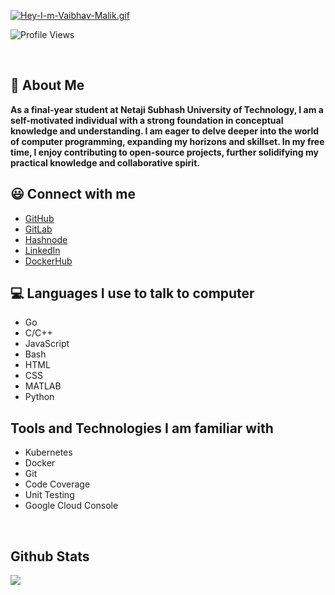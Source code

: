 [![Hey-I-m-Vaibhav-Malik.gif](https://i.postimg.cc/Cxrd7WKC/Hey-I-m-Vaibhav-Malik.gif)](https://postimg.cc/NKTgfCmL)

![Profile Views](https://komarev.com/ghpvc/?username=your-github-VaibhavMalik4187&label=Profile+Views)

<br />

## 👦 About Me

<b>
As a final-year student at Netaji Subhash University of Technology, I am a self-motivated individual with a strong foundation in conceptual knowledge and understanding. I am eager to delve deeper into the world of computer programming, expanding my horizons and skillset. In my free time, I enjoy contributing to open-source projects, further solidifying my practical knowledge and collaborative spirit.
</b>

## 😃 Connect with me

- [GitHub](https://github.com/VaibhavMalik4187)
- [GitLab](https://gitlab.com/VaibhavMalik4187)
- [Hashnode](https://hashnode.com/@VaibhavMalik)
- [LinkedIn](https://www.linkedin.com/in/vaibhavmalik4187/)
- [DockerHub](https://hub.docker.com/u/vaibhavmalik4187)

## 💻 Languages I use to talk to computer

- Go
- C/C++
- JavaScript
- Bash
- HTML
- CSS
- MATLAB
- Python

## Tools and Technologies I am familiar with

- Kubernetes
- Docker
- Git
- Code Coverage
- Unit Testing
- Google Cloud Console

<br />

## Github Stats

<p align="center" >

  <img align='center' src="https://github-readme-stats.vercel.app/api?username=VaibhavMalik4187&hide=stars&show_icons=true&line_height=48" style="display: block; margin: 0 auto;">

</p>
